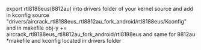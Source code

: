 
export rtl8188eus(8812au) into drivers folder of your kernel source and add in kconfig source "drivers/aircrack_rtl8188eus_rtl8812au_fork_android/rtl8188eus/Kconfig" and in makefile obj-y += aircrack_rtl8188eus_rtl8812au_fork_android/rtl8188eus and same for 8812au *makefile and kconfig located in drivers folder
